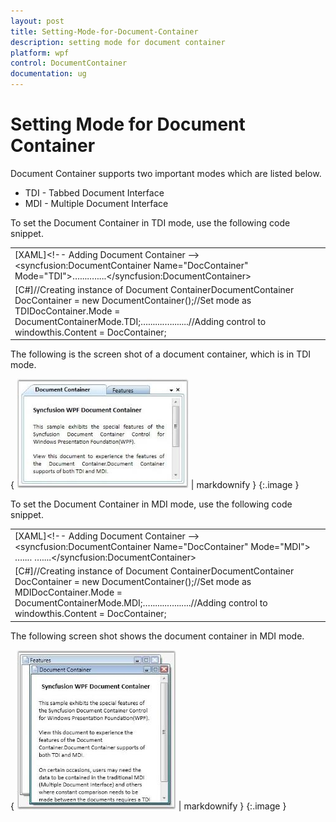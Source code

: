 ```yaml
---
layout: post
title: Setting-Mode-for-Document-Container
description: setting mode for document container
platform: wpf
control: DocumentContainer
documentation: ug
---
```


# Setting Mode for Document Container

Document Container supports two important modes which are listed below. 

* TDI - Tabbed Document Interface
* MDI - Multiple Document Interface

To set the Document Container in TDI mode, use the following code snippet.



<table>
<tr>
<td>
[XAML]&lt;!-- Adding Document Container --&gt;&lt;syncfusion:DocumentContainer Name="DocContainer" Mode="TDI"&gt;…....…....&lt;/syncfusion:DocumentContainer&gt;</td></tr>
<tr>
<td>
[C#]//Creating instance of Document ContainerDocumentContainer DocContainer = new DocumentContainer();//Set mode as TDIDocContainer.Mode = DocumentContainerMode.TDI;….......….......//Adding control to windowthis.Content = DocContainer;</td></tr>
</table>


The following is the screen shot of a document container, which is in TDI mode.



{ ![](Setting-Mode-for-Document-Container_images/Setting-Mode-for-Document-Container_img1.jpeg) | markdownify }
{:.image }




To set the Document Container in MDI mode, use the following code snippet.



<table>
<tr>
<td>
[XAML]&lt;!-- Adding Document Container --&gt;&lt;syncfusion:DocumentContainer Name="DocContainer" Mode="MDI"&gt;  …....  …....&lt;/syncfusion:DocumentContainer&gt;</td></tr>
<tr>
<td>
[C#]//Creating instance of Document ContainerDocumentContainer DocContainer = new DocumentContainer();//Set mode as MDIDocContainer.Mode = DocumentContainerMode.MDI;….......….......//Adding control to windowthis.Content = DocContainer;</td></tr>
</table>


The following screen shot shows the document container in MDI mode.



{ ![](Setting-Mode-for-Document-Container_images/Setting-Mode-for-Document-Container_img2.jpeg) | markdownify }
{:.image }



